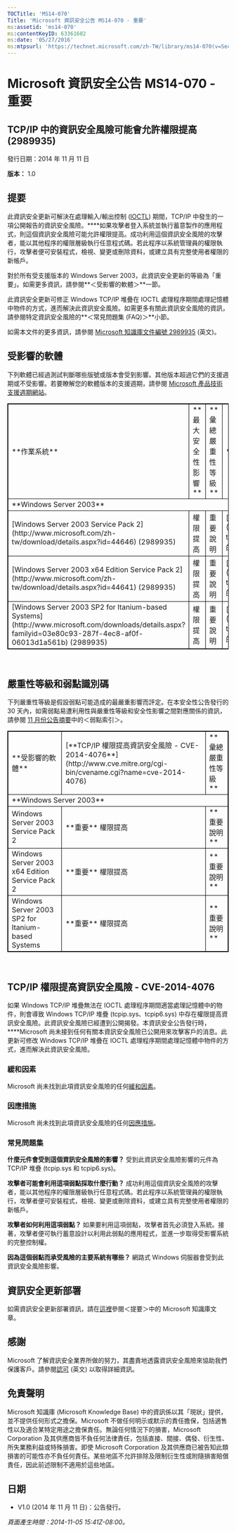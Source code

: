 ```yaml
---
TOCTitle: 'MS14-070'
Title: 'Microsoft 資訊安全公告 MS14-070 - 重要'
ms:assetid: 'ms14-070'
ms:contentKeyID: 63361602
ms:date: '05/27/2016'
ms:mtpsurl: 'https://technet.microsoft.com/zh-TW/library/ms14-070(v=Security.10)'
---
```


Microsoft 資訊安全公告 MS14-070 - 重要
======================================

TCP/IP 中的資訊安全風險可能會允許權限提高 (2989935)
---------------------------------------------------

發行日期：2014 年 11 月 11 日

**版本：** 1.0

提要
----

<span id="sectionToggle0"></span>
此資訊安全更新可解決在處理輸入/輸出控制 ([IOCTL](https://technet.microsoft.com/zh-tw/library/security/dn848375.aspx)) 期間，TCP/IP 中發生的一項公開報告的資訊安全風險。****如果攻擊者登入系統並執行蓄意製作的應用程式，則這個資訊安全風險可能允許權限提高。成功利用這個資訊安全風險的攻擊者，能以其他程序的權限層級執行任意程式碼。若此程序以系統管理員的權限執行，攻擊者便可安裝程式，檢視、變更或刪除資料，或建立具有完整使用者權限的新帳戶。

對於所有受支援版本的 Windows Server 2003，此資訊安全更新的等級為「重要」。如需更多資訊，請參閱**＜受影響的軟體＞**一節。

此資訊安全更新可修正 Windows TCP/IP 堆疊在 IOCTL 處理程序期間處理記憶體中物件的方式，進而解決此資訊安全風險。如需更多有關此資訊安全風險的資訊，請參閱特定資訊安全風險的**＜常見問題集 (FAQ)＞**小節。

<span id="KBArticle"></span>
如需本文件的更多資訊，請參閱 [Microsoft 知識庫文件編號 2989935](https://support.microsoft.com/kb/2989935/zh-tw) (英文)。

受影響的軟體
------------

<span id="sectionToggle1"></span>
下列軟體已經過測試判斷哪些版號或版本會受到影響。其他版本超過它們的支援週期或不受影響。若要瞭解您的軟體版本的支援週期，請參閱 [Microsoft 產品技術支援週期網站](http://go.microsoft.com/fwlink/?linkid=21742)。

 
<table style="border:1px solid black;">
<tr>
<td style="border:1px solid black;">
**作業系統**

</td>
<td style="border:1px solid black;">
**最大安全性影響**

</td>
<td style="border:1px solid black;">
**彙總嚴重性等級**

</td>
<td style="border:1px solid black;">
**已取代更新**

</td>
</tr>
<tr>
<td style="border:1px solid black;" colspan="4">
**Windows Server 2003**

</td>
</tr>
<tr>
<td style="border:1px solid black;">
[Windows Server 2003 Service Pack 2](http://www.microsoft.com/zh-tw/download/details.aspx?id=44646)  
(2989935)

</td>
<td style="border:1px solid black;">
權限提高

</td>
<td style="border:1px solid black;">
重要說明

</td>
<td style="border:1px solid black;">
[MS09-048](https://technet.microsoft.com/zh-tw/library/security/ms09-048) 中的 967723

</td>
</tr>
<tr>
<td style="border:1px solid black;">
[Windows Server 2003 x64 Edition Service Pack 2](http://www.microsoft.com/zh-tw/download/details.aspx?id=44641)  
(2989935)

</td>
<td style="border:1px solid black;">
權限提高

</td>
<td style="border:1px solid black;">
重要說明

</td>
<td style="border:1px solid black;">
[MS09-048](https://technet.microsoft.com/zh-tw/library/security/ms09-048) 中的 967723

</td>
</tr>
<tr>
<td style="border:1px solid black;">
[Windows Server 2003 SP2 for Itanium-based Systems](http://www.microsoft.com/downloads/details.aspx?familyid=03e80c93-287f-4ec8-af0f-06013d1a561b)  
(2989935)

</td>
<td style="border:1px solid black;">
權限提高

</td>
<td style="border:1px solid black;">
重要說明

</td>
<td style="border:1px solid black;">
[MS09-048](https://technet.microsoft.com/zh-tw/library/security/ms09-048) 中的 967723

</td>
</tr>
</table>
 
 

嚴重性等級和弱點識別碼
----------------------

<span id="sectionToggle2"></span>
下列嚴重性等級是假設弱點可能造成的最嚴重影響而評定。在本安全性公告發行的 30 天內，如需弱點易遭利用性與嚴重性等級和安全性影響之間對應關係的資訊，請參閱 [11 月份公告摘要](https://technet.microsoft.com/zh-tw/library/security/ms14-nov)中的＜弱點索引＞。

 
<table style="border:1px solid black;">
<tr>
<td style="border:1px solid black;">
**受影響的軟體**

</td>
<td style="border:1px solid black;">
[**TCP/IP 權限提高資訊安全風險 - CVE-2014-4076**](http://www.cve.mitre.org/cgi-bin/cvename.cgi?name=cve-2014-4076)

</td>
<td style="border:1px solid black;">
**彙總嚴重性等級**

</td>
</tr>
<tr>
<td style="border:1px solid black;" colspan="3">
**Windows Server 2003**

</td>
</tr>
<tr>
<td style="border:1px solid black;">
Windows Server 2003 Service Pack 2

</td>
<td style="border:1px solid black;">
**重要**  
權限提高

</td>
<td style="border:1px solid black;">
**重要說明**

</td>
</tr>
<tr>
<td style="border:1px solid black;">
Windows Server 2003 x64 Edition Service Pack 2

</td>
<td style="border:1px solid black;">
**重要**  
權限提高

</td>
<td style="border:1px solid black;">
**重要說明**

</td>
</tr>
<tr>
<td style="border:1px solid black;">
Windows Server 2003 SP2 for Itanium-based Systems

</td>
<td style="border:1px solid black;">
**重要**  
權限提高

</td>
<td style="border:1px solid black;">
**重要說明**

</td>
</tr>
</table>
 
 

TCP/IP 權限提高資訊安全風險 - CVE-2014-4076
-------------------------------------------

<span id="sectionToggle3"></span>
如果 Windows TCP/IP 堆疊無法在 IOCTL 處理程序期間適當處理記憶體中的物件，則會導致 Windows TCP/IP 堆疊 (tcpip.sys、tcpip6.sys) 中存在權限提高資訊安全風險。此資訊安全風險已經遭到公開揭發。本資訊安全公告發行時，****Microsoft 尚未接到任何有關本資訊安全風險已公開用來攻擊客戶的消息。此更新可修改 Windows TCP/IP 堆疊在 IOCTL 處理程序期間處理記憶體中物件的方式，進而解決此資訊安全風險。

### 緩和因素

Microsoft 尚未找到此項資訊安全風險的任何[緩和因素](https://technet.microsoft.com/zh-tw/library/security/dn848375.aspx)。

### 因應措施

Microsoft 尚未找到此項資訊安全風險的任何[因應措施](https://technet.microsoft.com/zh-tw/library/security/dn848375.aspx)。

### 常見問題集

**什麼元件會受到這個資訊安全風險的影響？**
受到此資訊安全風險影響的元件為 TCP/IP 堆疊 (tcpip.sys 和 tcpip6.sys)。

**攻擊者可能會利用這項弱點採取什麼行動？**
成功利用這個資訊安全風險的攻擊者，能以其他程序的權限層級執行任意程式碼。若此程序以系統管理員的權限執行，攻擊者便可安裝程式，檢視、變更或刪除資料，或建立具有完整使用者權限的新帳戶。

**攻擊者如何利用這項弱點？**
如果要利用這項弱點，攻擊者首先必須登入系統。接著，攻擊者便可執行蓄意設計以利用此弱點的應用程式，並進一步取得受影響系統的完整控制權。

**因為這個弱點而承受風險的主要系統有哪些？**
網路式 Windows 伺服器會受到此資訊安全風險影響。

資訊安全更新部署
----------------

<span id="sectionToggle4"></span>
如需資訊安全更新部署資訊，請在[這裡](#kbarticle)參閱＜提要＞中的 Microsoft 知識庫文章。

感謝
----

<span id="sectionToggle5"></span>
Microsoft 了解資訊安全業界所做的努力，其盡責地透露資訊安全風險來協助我們保護客戶。請參閱[認可](https://technet.microsoft.com/zh-tw/library/security/dn820091.aspx) (英文) 以取得詳細資訊。

免責聲明
--------

<span id="sectionToggle6"></span>
Microsoft 知識庫 (Microsoft Knowledge Base) 中的資訊係以其「現狀」提供，並不提供任何形式之擔保。Microsoft 不做任何明示或默示的責任擔保，包括適售性以及適合某特定用途之擔保責任。無論任何情況下的損害，Microsoft Corporation 及其供應商皆不負任何法律責任，包括直接、間接、偶發、衍生性、所失業務利益或特殊損害。即使 Microsoft Corporation 及其供應商已被告知此類損害的可能性亦不負任何責任。某些地區不允許排除及限制衍生性或附隨損害賠償責任，因此前述限制不適用於這些地區。

日期
----

<span id="sectionToggle7"></span>
-   V1.0 (2014 年 11 月 11 日)：公告發行。

*頁面產生時間：2014-11-05 15:41Z-08:00。*
